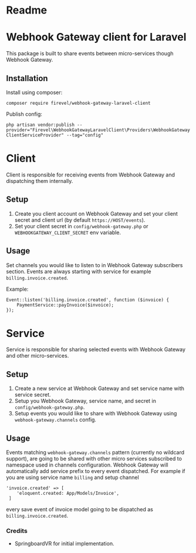 # Readme

# Webhook Gateway client for Laravel

This package is built to share events between micro-services though Webhook Gateway.

## Installation

Install using composer:

`composer require firevel/webhook-gateway-laravel-client`

Publish config:

`php artisan vendor:publish --provider="Firevel\WebhookGatewayLaravelClient\Providers\WebhookGatewayClientServiceProvider" --tag="config"`

# Client

Client is responsible for receiving events from Webhook Gateway and dispatching them internally.

## Setup

1. Create you client account on Webhook Gateway and set your client secret and client url (by default `https://HOST/events`).
2. Set your client secret in `config/webhook-gateway.php` or `WEBHOOKGATEWAY_CLIENT_SECRET` env variable.

## Usage

Set channels you would like to listen to in Webhook Gateway subscribers section. Events are always starting with service for example `billing.invoice.created`.

Example:

    Event::listen('billing.invoice.created', function ($invoice) {
        PaymentService::payInvoice($invoice);
    });

# Service

Service is responsible for sharing selected events with Webhook Gateway and other micro-services.

## Setup

1. Create a new service at Webhook Gateway and set service name with service secret.
2. Setup you Webhook Gateway, service name, and secret in `config/webhook-gateway.php`.
3. Setup events you would like to share with Webhook Gateway using `webhook-gateway.channels` config.

## Usage

Events matching `webhook-gateway.channels` pattern (currently no wildcard support), are going to be shared with other micro services subscribed to namespace used in channels configuration. Webhook Gateway will automatically add service prefix to every event dispatched.
For example if you are using service name `billing` and setup channel

    'invoice.created' => [
        'eloquent.created: App/Models/Invoice',
     ]

every save event of invoice model going to be dispatched as `billing.invoice.created`.

### Credits

- SpringboardVR for initial implementation.
